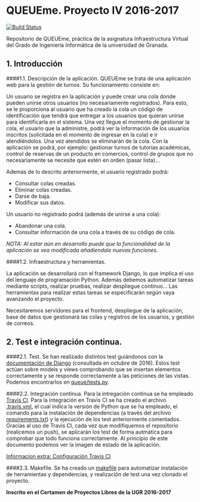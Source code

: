 ﻿# QUEUEme. Proyecto IV 2016-2017

[![Build Status](https://travis-ci.org/josejapch/proyectoIV1617.svg?branch=master)](https://travis-ci.org/josejapch/proyectoIV1617)

Repositorio de QUEUEme, práctica de la asignatura Infraestructura Virtual del Grado de Ingeniería Informática de la universidad de Granada.

## **1. Introducción**
####1.1. Descripción de la aplicación.
QUEUEme se trata de una aplicación web para la gestión de turnos. Su funcionamiento consiste en:


Un usuario se registra en la aplicación y puede crear una cola donde pueden unirse otros usuarios (no necesariamente registrados). Para esto, se le proporciona al usuario que ha creado la cola un código de identificación que tendrá que entregar a los usuarios que quieran unirse para identificarla en el sistema. Una vez llegue el momento de gestionar la cola, el usuario que la administre, podrá ver la información de los usuarios inscritos (solicitada en el momento de ingresar en la cola) e ir atendiéndolos. Una vez atendidos se eliminarán de la cola. Con la aplicación se podrá, por ejemplo: gestionar turnos de tutorías académicas, control de reservas de un producto en comercios, control de grupos que no necesariamente se necesite que estén en orden (pasar lista)...

Además de lo descrito anteriormente, el usuario registrado podrá:
- Consultar colas creadas.
- Eliminar colas creadas.
- Darse de baja.
- Modificar sus datos.

Un usuario no registrado podrá (además de unirse a una cola):
- Abandonar una cola.
- Consultar información de una cola a través de su código de cola.

*NOTA: Al estar aún en desarrollo puede que la funcionalidad de la aplicación se vea modificada añadiendole nuevas funciones.*

####1.2. Infraestructura y herramientas.

La aplicación se desarrollará con el framework Django, lo que  implica el uso del lenguaje de programación Python. Además debemos automatizar tareas mediante scripts, realizar pruebas, realizar despliegue continuo... Las herramientas para realizar estas tareas se especificarán según vaya avanzando el proyecto.

Necesitaremos servidores para el frontend, despliegue de la aplicación, base de datos que gestionará las colas y registros de los usuarios, y gestión de correos.

## **2. Test e integración continua.**
####2.1. Test.
Se han realizado distintos test guiándonos con la [documentación de Django](https://docs.djangoproject.com/en/1.10/topics/testing/) (consultada en octubre de 2016). Estos test actúan sobre models y views comprobando que se insertan elementos correctamente y se responde correctamente a las peticiones de las vistas. Podemos encontrarlos en [queue/tests.py](https://github.com/josejapch/proyectoIV1617/blob/master/queue/tests.py).

####2.2. Integración continua.
Para la intregación continua se ha empleado [Travis CI](https://travis-ci.org/). Para la integración en Travis CI se ha creado el archivo [.travis.yml](https://github.com/josejapch/proyectoIV1617/blob/master/.travis.yml), el cual indica la versión de Python que se ha empleado, el comando para la instalación de dependencias (a través del archivo [requirements.txt](https://github.com/josejapch/proyectoIV1617/blob/master/requirements.txt)) y la ejecución de los test anteriormente comentados. Gracias al uso de Travis CI, cada vez que modifiquemos el repositorio (realicemos un push), se aplicarán los test de forma autmática para comprobar que todo funciona correctamente. Al principio de este documento podemos ver la imagen de estado de la aplicación.

[Informacion extra: Configuración Travis CI](https://github.com/josejapch/documentacion-Proyecto-IV/blob/master/hito1.md)

####2.3. Makefile.
Se ha creado un [makefile](https://github.com/josejapch/proyectoIV1617/blob/master/Makefile) para automatizar instalación de herramientas y dependencias, y realización de test una vez clonado el proyecto.

**Inscrito en el Certamen de Proyectos Libres de la UGR 2016-2017**
